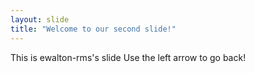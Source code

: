 ```yaml
---
layout: slide
title: "Welcome to our second slide!"
---
```

This is ewalton-rms's slide
Use the left arrow to go back!
